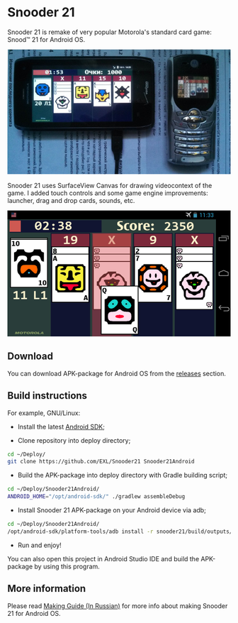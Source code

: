 Snooder 21
=============

Snooder 21 is remake of very popular Motorola's standard card game: Snood™ 21 for Android OS.

![Snooder 21 running on Motorola Droid 4 and Snood™ 21 running on Motorola C350](images/Photo_Snooder_21_Motorola_D4_and_C350.jpg)

Snooder 21 uses SurfaceView Canvas for drawing videocontext of the game. I added touch controls and some game engine improvements: launcher, drag and drop cards, sounds, etc.

![Snooder 21 Android Screen](images/Snooder21_android_screen.png)

## Download

You can download APK-package for Android OS from the [releases](https://github.com/EXL/Snooder21/releases) section.

## Build instructions

For example, GNU/Linux:

* Install the latest [Android SDK](https://developer.android.com/sdk/);

* Clone repository into deploy directory;

```sh
cd ~/Deploy/
git clone https://github.com/EXL/Snooder21 Snooder21Android
```

* Build the APK-package into deploy directory with Gradle building script;

```sh
cd ~/Deploy/Snooder21Android/
ANDROID_HOME="/opt/android-sdk/" ./gradlew assembleDebug
```

* Install Snooder 21 APK-package on your Android device via adb;

```sh
cd ~/Deploy/Snooder21Android/
/opt/android-sdk/platform-tools/adb install -r snooder21/build/outputs/apk/snooder21-debug.apk
```

* Run and enjoy!

You can also open this project in Android Studio IDE and build the APK-package by using this program.

## More information

Please read [Making Guide (In Russian)](http://exlmoto.ru/snooder21-droid) for more info about making Snooder 21 for Android OS.
